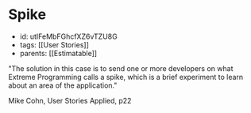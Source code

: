 # Spike
* id: utIFeMbFGhcfXZ6vTZU8G
* tags: [[User Stories]]
* parents: [[Estimatable]]

"The solution in this case is to send one or more developers on what Extreme Programming calls a spike, which is a brief experiment to learn about an area of the application."

Mike Cohn, User Stories Applied, p22